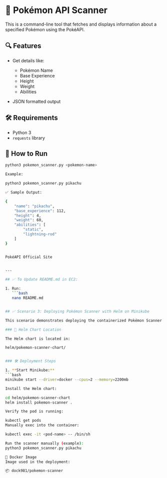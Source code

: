 # 🧪 Pokémon API Scanner

This is a command-line tool that fetches and displays information about a specified Pokémon using the PokéAPI.

## 🔍 Features

- Get details like:
  - Pokémon Name
  - Base Experience
  - Height
  - Weight
  - Abilities

- JSON formatted output

## 🛠️ Requirements

- Python 3
- `requests` library

## 🚀 How to Run

```bash
python3 pokemon_scanner.py <pokemon-name>

Example:

python3 pokemon_scanner.py pikachu

✅ Sample Output:

{
    "name": "pikachu",
    "base_experience": 112,
    "height": 4,
    "weight": 60,
    "abilities": [
        "static",
        "lightning-rod"
    ]
}


PokéAPI Official Site


---

## ✅ To Update README.md in EC2:

1. Run:
   ```bash
   nano README.md


## ✅ Scenario 3: Deploying Pokémon Scanner with Helm on Minikube

This scenario demonstrates deploying the containerized Pokémon Scanner using **Helm** on a **local Minikube Kubernetes cluster**.

### 📁 Helm Chart Location

The Helm chart is located in:

helm/pokemon-scanner-chart/


### 🛠 Deployment Steps

1. **Start Minikube:**
```bash
minikube start --driver=docker --cpus=2 --memory=2200mb

Install the Helm chart:

cd helm/pokemon-scanner-chart
helm install pokemon-scanner .

Verify the pod is running:

kubectl get pods
Manually exec into the container:

kubectl exec -it <pod-name> -- /bin/sh

Run the scanner manually (example):
python3 pokemon_scanner.py pikachu

🐳 Docker Image
Image used in the deployment:

📦 dock981/pokemon-scanner
